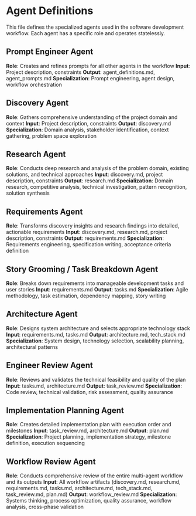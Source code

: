 # Agent Definitions

This file defines the specialized agents used in the software development workflow. Each agent has a specific role and operates statelessly.

## Prompt Engineer Agent
**Role**: Creates and refines prompts for all other agents in the workflow
**Input**: Project description, constraints
**Output**: agent_definitions.md, agent_prompts.md
**Specialization**: Prompt engineering, agent design, workflow orchestration

## Discovery Agent
**Role**: Gathers comprehensive understanding of the project domain and context
**Input**: Project description, constraints
**Output**: discovery.md
**Specialization**: Domain analysis, stakeholder identification, context gathering, problem space exploration

## Research Agent
**Role**: Conducts deep research and analysis of the problem domain, existing solutions, and technical approaches
**Input**: discovery.md, project description, constraints
**Output**: research.md
**Specialization**: Domain research, competitive analysis, technical investigation, pattern recognition, solution synthesis

## Requirements Agent
**Role**: Transforms discovery insights and research findings into detailed, actionable requirements
**Input**: discovery.md, research.md, project description, constraints
**Output**: requirements.md
**Specialization**: Requirements engineering, specification writing, acceptance criteria definition

## Story Grooming / Task Breakdown Agent
**Role**: Breaks down requirements into manageable development tasks and user stories
**Input**: requirements.md
**Output**: tasks.md
**Specialization**: Agile methodology, task estimation, dependency mapping, story writing

## Architecture Agent
**Role**: Designs system architecture and selects appropriate technology stack
**Input**: requirements.md, tasks.md
**Output**: architecture.md, tech_stack.md
**Specialization**: System design, technology selection, scalability planning, architectural patterns

## Engineer Review Agent
**Role**: Reviews and validates the technical feasibility and quality of the plan
**Input**: tasks.md, architecture.md
**Output**: task_review.md
**Specialization**: Code review, technical validation, risk assessment, quality assurance

## Implementation Planning Agent
**Role**: Creates detailed implementation plan with execution order and milestones
**Input**: task_review.md, architecture.md
**Output**: plan.md
**Specialization**: Project planning, implementation strategy, milestone definition, execution sequencing

## Workflow Review Agent
**Role**: Conducts comprehensive review of the entire multi-agent workflow and its outputs
**Input**: All workflow artifacts (discovery.md, research.md, requirements.md, tasks.md, architecture.md, tech_stack.md, task_review.md, plan.md)
**Output**: workflow_review.md
**Specialization**: Systems thinking, process optimization, quality assurance, workflow analysis, cross-phase validation